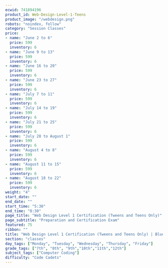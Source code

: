 ```yaml
---
ecwid: 741894196
product_id: Web-Design-Level-1-Teens
product_image: "/webdesign.png"
robots: "noindex, follow"
category: "Session Classes"
price:
- name: "June 2 to 6"
  price: 599
  inventory: 6
- name: "June 9 to 13"
  price: 599
  inventory: 6
- name: "June 16 to 20"
  price: 599
  inventory: 6
- name: "June 23 to 27"
  price: 599
  inventory: 6
- name: "July 7 to 11"
  price: 599
  inventory: 6
- name: "July 14 to 19"
  price: 599
  inventory: 6
- name: "July 21 to 25"
  price: 599
  inventory: 6
- name: "July 28 to August 1"
  price: 599
  inventory: 6
- name: "August 4 to 8"
  price: 599
  inventory: 6
- name: "August 11 to 15"
  price: 599
  inventory: 6
- name: "August 18 to 22"
  price: 599
  inventory: 6
weight: "4"
start_date: ""
end_date: ""
start_time: "5:30"
end_time: "8:30"
page_title: "Web Design Level 1 Certification (Tweens and Teens Only)"
page_subtitle: "Preparation and Certification Exam"
featured: 75
ribbon: ""
title: "Web Design Level 1 Certification (Tweens and Teens Only) | Blue Ridge Boost"
section: "classes"
day_tags: ["Monday", "Tuesday", "Wednesday", "Thursday", "Friday"]
grade_tags: ["7th", "8th", "9th","10th","11th","12th"]
subject_tags: ["Computer Coding"]
difficulty: "Code Cadets"
---
```

<script type="application/ld+json">
        {
            "@context": "https://schema.org",
            "@type": "Course",
            "name": "Web Design Level 1 Certification (Tweens and Teens Only)",
            "description": "Web Design Level 1 Certification (Tweens and Teens Only) - Preparation and Certification Exam",
            "provider": {
            "@type": "Organization",
            "name": "Blue Ridge Boost",
            "url": "https://blueridgeboost.com"
            },
            "offers": {
            "@type": "Offer",
            "price": "599",
            "priceCurrency": "USD",
            "availability": "https://schema.org/InStock",
            "url": "https://blueridgeboost.com/classes/"
            }
        }
        </script>

